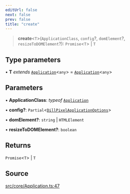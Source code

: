 ```yaml
---
editUrl: false
next: false
prev: false
title: "create"
---
```


> **create**\<`T`\>(`ApplicationClass`, `config`?, `domElement`?, `resizeToDOMElement`?): `Promise`\<`T`\> \| `T`

## Type parameters

• **T** *extends* [`Application`](/api/classes/application/)\<`any`\> = [`Application`](/api/classes/application/)\<`any`\>

## Parameters

• **ApplicationClass**: *typeof* [`Application`](/api/classes/application/)

• **config?**: `Partial`\<[`DillPixelApplicationOptions`](/api/interfaces/dillpixelapplicationoptions/)\>

• **domElement?**: `string` \| `HTMLElement`

• **resizeToDOMElement?**: `boolean`

## Returns

`Promise`\<`T`\> \| `T`

## Source

[src/core/Application.ts:47](https://github.com/relishinc/dill-pixel/blob/543438455c9a47928084300159416186c2aa1095/src/core/Application.ts#L47)
